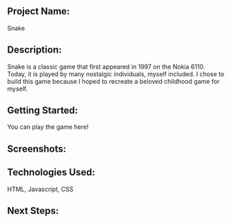 ## Project Name:
Snake

## Description: 
Snake is a classic game that first appeared in 1997 on the Nokia 6110. Today, it is played by many nostalgic individuals, myself included. I chose to build this game because I hoped to recreate a beloved childhood game for myself. 

## Getting Started: 
You can play the game here!

## Screenshots: 

## Technologies Used: 
HTML, Javascript, CSS

## Next Steps: 

